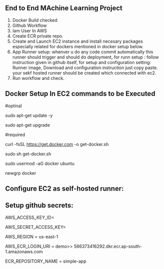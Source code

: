 ## End to End MAchine Learning Project

1. Docker Build checked
2. Github Workflow
3. Iam User In AWS
4. Create ECR private repo.
5. Create and Launch EC2 instance and install necesary packages especially related for dockers mentioned in docker setup below.
6. App Runner setup: whenver u do any code commit automatically this runner should trigger and should do deployment, for runn setup : follow instruction given in github itself, for setup and configuration setting: Runner image, Download and configuration instruction just copy paste. your sekf hosted runner should be created which connected with ec2.
7. Run workflow and check.

## Docker Setup In EC2 commands to be Executed

#optinal

sudo apt-get update -y

sudo apt-get upgrade

#required

curl -fsSL https://get.docker.com -o get-docker.sh

sudo sh get-docker.sh

sudo usermod -aG docker ubuntu

newgrp docker

## Configure EC2 as self-hosted runner:

## Setup github secrets:

AWS_ACCESS_KEY_ID=

AWS_SECRET_ACCESS_KEY=

AWS_REGION = us-east-1

AWS_ECR_LOGIN_URI = demo>>  566373416292.dkr.ecr.ap-south-1.amazonaws.com

ECR_REPOSITORY_NAME = simple-app
